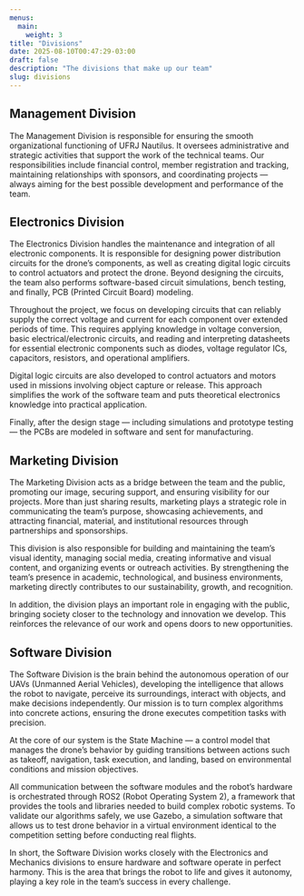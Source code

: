 ```yaml
---
menus:
  main:
    weight: 3
title: "Divisions"
date: 2025-08-10T00:47:29-03:00
draft: false
description: "The divisions that make up our team"
slug: divisions
---
```


<section>

## Management Division

The Management Division is responsible for ensuring the smooth organizational functioning of UFRJ Nautilus. It oversees administrative and strategic activities that support the work of the technical teams. Our responsibilities include financial control, member registration and tracking, maintaining relationships with sponsors, and coordinating projects — always aiming for the best possible development and performance of the team.

</section>

<section>

## Electronics Division

The Electronics Division handles the maintenance and integration of all electronic components. It is responsible for designing power distribution circuits for the drone’s components, as well as creating digital logic circuits to control actuators and protect the drone. Beyond designing the circuits, the team also performs software-based circuit simulations, bench testing, and finally, PCB (Printed Circuit Board) modeling.

Throughout the project, we focus on developing circuits that can reliably supply the correct voltage and current for each component over extended periods of time. This requires applying knowledge in voltage conversion, basic electrical/electronic circuits, and reading and interpreting datasheets for essential electronic components such as diodes, voltage regulator ICs, capacitors, resistors, and operational amplifiers.

Digital logic circuits are also developed to control actuators and motors used in missions involving object capture or release. This approach simplifies the work of the software team and puts theoretical electronics knowledge into practical application.

Finally, after the design stage — including simulations and prototype testing — the PCBs are modeled in software and sent for manufacturing.

</section>

<section>

## Marketing Division

The Marketing Division acts as a bridge between the team and the public, promoting our image, securing support, and ensuring visibility for our projects. More than just sharing results, marketing plays a strategic role in communicating the team’s purpose, showcasing achievements, and attracting financial, material, and institutional resources through partnerships and sponsorships.

This division is also responsible for building and maintaining the team’s visual identity, managing social media, creating informative and visual content, and organizing events or outreach activities. By strengthening the team’s presence in academic, technological, and business environments, marketing directly contributes to our sustainability, growth, and recognition.

In addition, the division plays an important role in engaging with the public, bringing society closer to the technology and innovation we develop. This reinforces the relevance of our work and opens doors to new opportunities.

</section>

<section>

## Software Division

The Software Division is the brain behind the autonomous operation of our UAVs (Unmanned Aerial Vehicles), developing the intelligence that allows the robot to navigate, perceive its surroundings, interact with objects, and make decisions independently. Our mission is to turn complex algorithms into concrete actions, ensuring the drone executes competition tasks with precision.

At the core of our system is the State Machine — a control model that manages the drone’s behavior by guiding transitions between actions such as takeoff, navigation, task execution, and landing, based on environmental conditions and mission objectives.

All communication between the software modules and the robot’s hardware is orchestrated through ROS2 (Robot Operating System 2), a framework that provides the tools and libraries needed to build complex robotic systems. To validate our algorithms safely, we use Gazebo, a simulation software that allows us to test drone behavior in a virtual environment identical to the competition setting before conducting real flights.

In short, the Software Division works closely with the Electronics and Mechanics divisions to ensure hardware and software operate in perfect harmony. This is the area that brings the robot to life and gives it autonomy, playing a key role in the team’s success in every challenge.

</section>


